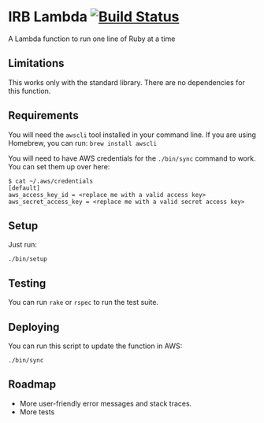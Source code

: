 # IRB Lambda [![Build Status](https://travis-ci.org/fastruby/irbLambda.svg?branch=master)](https://travis-ci.org/fastruby/irbLambda)

A Lambda function to run one line of Ruby at a time

## Limitations

This works only with the standard library. There are no dependencies for this
function.

## Requirements

You will need the `awscli` tool installed in your command line. If you are using
Homebrew, you can run: `brew install awscli`

You will need to have AWS credentials for the `./bin/sync` command to work. You
can set them up over here:

    $ cat ~/.aws/credentials
    [default]
    aws_access_key_id = <replace me with a valid access key>
    aws_secret_access_key = <replace me with a valid secret access key>

## Setup

Just run:

    ./bin/setup

## Testing

You can run `rake` or `rspec` to run the test suite.

## Deploying

You can run this script to update the function in AWS:

    ./bin/sync

## Roadmap

- More user-friendly error messages and stack traces.
- More tests
